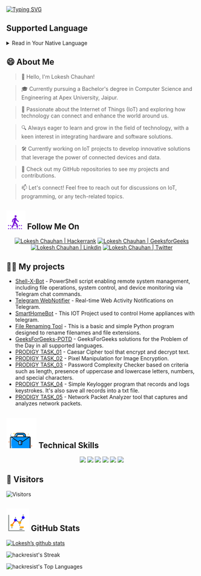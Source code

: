 [![Typing SVG](https://readme-typing-svg.demolab.com?font=Fira+Code&pause=1000&color=6172FF&center=true&vCenter=true&random=false&width=835&lines=%F0%9F%91%8BHello+Visitors.+Welcome+Here!%F0%9F%91%8B;+%F0%9F%9A%80+Let's+create+greatness+together!+%F0%9F%9A%80;%E2%9C%A8in+the+world+of+technology+and+beyond.+%E2%9C%A8)](https://git.io/typing-svg)


 ## Supported Language
 <details>
 <summary>Read in Your Native Language</summary>
  <p align="center">
    <a href="/docs/readme_ar-EG.md">العربية (مصر)</a>
    |
    <a href="/docs/readme_de.md">Deutsch</a>
    |
    <a href="/docs/readme_es.md">Español</a>
    |
    <a href="/docs/readme_fr-FR.md">Français </a>
    |
    <a href="/docs/readme_hi-IN.md">हिंदी</a>
    |
    <a href="/docs/readme_id.md">Bahasa Indonesia</a>
    |
    <a href="/docs/readme_it.md">Italiano</a>
    |
    <a href="/docs/readme_ja.md">日本語</a>
    |
    <a href="/docs/readme_kn-IN.md">ಕನ್ನಡ</a>
    |
    <a href="/docs/readme_kr.md">한국어</a>
    |
    <a href="/docs/readme_lb.md">Lëtzebuergesch</a>
    |
    <a href="/docs/readme_ml-IN.md">മലയാളം</a>
    |
    <a href="/docs/readme_ne-NP.md">नेपाली</a>
    |
    <a href="/docs/readme_nl-NL.md">Nederlands</a>
    |
    <a href="/docs/readme_pa-IN.md">ਪੰਜਾਬੀ</a>
    |
    <a href="/docs/readme_pt.md">Português</a>
    |
    <a href="/docs/readme_ru.md">Русский</a>
    |
    <a href="/docs/readme_ta-IN.md">தமிழ்</a>
    |
    <a href="/docs/readme_th.md">ไทย</a>
    |
    <a href="/docs/readme_tr.md">Türkçe</a>
    |
    <a href="/docs/readme_ukr.md">Українська</a>
    |
    <a href="/docs/readme_zh.md">中文</a>
    |
    <a href="/docs/readme_te.md">తెలుగు</a>
   
 
  </p>
    <p align="center">
     <p1>Be aware that translated documentation might be outdated; it's best to refer to the English documentation if you can.</p1>
     </p>
  </details>


## 😄 About Me
> 👋 Hello, I'm Lokesh Chauhan!

> 🎓 Currently pursuing a Bachelor's degree in Computer Science and Engineering at Apex University, Jaipur.

> 🌟 Passionate about the Internet of Things (IoT) and exploring how technology can connect and enhance the world around us.

> 🔍 Always eager to learn and grow in the field of technology, with a keen interest in integrating hardware and software solutions.

> 🛠 Currently working on IoT projects to develop innovative solutions that leverage the power of connected devices and data.

> 🔭 Check out my GitHub repositories to see my projects and contributions.

>  📫 Let's connect! Feel free to reach out for discussions on IoT, programming, or any tech-related topics.
<!--
<p align="center">
  <a href="https://www.linkedin.com/in/lokeshchauhanapex/"><img src="https://img.shields.io/badge/Linkedin-10000?style=plastic&logo=LinkedIn&logoColor=FFFFFF&labelColor=2A79D7&color=2A79D7" alt="Lokesh Chauhan  | Linkdin"/></a>
  -->
  
## ![Follow Me](/icon/follow.svg) Follow Me On 
<p>
<p align="center">
    <a href="https://www.hackerrank.com/profile/lokeshchauhan"><img src="https://img.shields.io/badge/Hackerrank-100000?style=plastic&logo=hackerrank&logoColor=FFFFFF&labelColor=42BA3D&color=0EA608" alt="Lokesh Chauhan | Hackerrank"/></a>
    <a href="https://auth.geeksforgeeks.org/user/lokeshchauhan"><img src="https://img.shields.io/badge/GeeksforGeeks-100000?style=plastic&logo=geeksforgeeks&logoColor=FFFFFF&labelColor=42BA3D&color=23891F" alt="Lokesh Chauhan | GeeksforGeeks"/></a>
  <a href="https://www.linkedin.com/in/lokeshchauhanapex/"><img src="https://img.shields.io/badge/Linkedin-10000?style=plastic&logo=LinkedIn&logoColor=FFFFFF&labelColor=2A79D7&color=2A79D7" alt="Lokesh Chauhan  | Linkdin"/></a>
   </a>
    <a href="https://x.com/HackResist"><img src="https://img.shields.io/badge/Twitter-100000?style=plastic&logo=x&logoColor=ffffff&labelColor=000000&color=0e1525" alt="Lokesh Chauhan | Twitter"/>
    </a>



 

</p>

## 👨‍💻 My projects
* [Shell-X-Bot](https://github.com/HackResist/Shell-X-bot) - PowerShell script enabling remote system management, including file operations, system control, and device monitoring via Telegram chat commands.
* [Telegram WebNotifier](https://github.com/HackResist/Telegram_WebNotifier) - Real-time Web Activity Notifications on Telegram.
* [SmartHomeBot](https://github.com/HackResist/SmartHomeBot) - This IOT Project used to control Home appliances with telegram.
* [File Renaming Tool](https://github.com/HackResist/File-Renaming-Tool) - This is a basic and simple Python program designed to rename filenames and file extensions.
* [GeeksForGeeks-POTD](https://github.com/HackResist/GeeksForGeeks-POTD) - GeeksForGeeks solutions for the Problem of the Day in all supported languages.
* [PRODIGY TASK_01](https://github.com/HackResist/PRODIGY_CS_01) - Caesar Cipher tool that encrypt and decrypt text.
* [PRODIGY TASK_02](https://github.com/HackResist/PRODIGY_CS_02) - Pixel Manipulation for Image Encryption.
* [PRODIGY TASK_03](https://github.com/HackResist/PRODIGY_CS_03) - Password Complexity Checker based on criteria such as length, presence of uppercase and lowercase letters, numbers, and special characters.
* [PRODIGY TASK_04](https://github.com/HackResist/PRODIGY_CS_04) - Simple Keylogger program that records and logs keystrokes. It's also save all records into a txt file.
* [PRODIGY TASK_05](https://github.com/HackResist/PRODIGY_CS_05) - Network Packet Analyzer tool that captures and analyzes network packets.

## ![Technical Skills](icon/Skill.svg) Technical Skills
<p align="center">
  <a href="https://www.open-std.org/JTC1/SC22/WG14/">
    <img src="https://skillicons.dev/icons?i=c" /></a>
 <a href=https://www.oracle.com/java/">
    <img src="https://skillicons.dev/icons?i=java" /></a>
 <a href="https://isocpp.org/">
    <img src="https://skillicons.dev/icons?i=cpp" /></a>
<a href="https://www.python.org/">
    <img src="https://skillicons.dev/icons?i=py" /></a>
<a href="https://www.gnu.org/software/bash/">
    <img src="https://skillicons.dev/icons?i=bash" /></a>
  <a href="https://ecma-international.org/publications-and-standards/standards/ecma-262/">
    <img src="https://skillicons.dev/icons?i=js" /></a>
      </p>


## 👀 Visitors
![Visitors](https://moe-counter.glitch.me/get/@HackResist?theme=rule34)

## ![Github Stats](/icon/graph.svg) GitHub Stats 
[![Lokesh’s github stats](https://github-readme-stats.vercel.app/api?username=HackResist&show_icons=true&theme=dark&count_private=true)](https://github.com/HackResist)

 ![hackresist's Streak](https://github-readme-streak-stats.herokuapp.com/?user=hackresist&theme=cobalt&hide_border=false)

  ![hackresist's Top Languages](https://github-readme-stats.vercel.app/api/top-langs/?username=hackresist&theme=cobalt&show_icons=true&hide_border=false&layout=compact)

